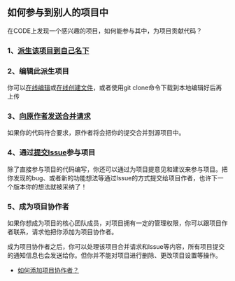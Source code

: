 ## 如何参与到别人的项目中

在CODE上发现一个感兴趣的项目，如何能参与其中，为项目贡献代码？

### 1、[派生该项目到自己名下](https://code.csdn.net/help/CSDN_Code/code_support/FAQ_3_1)

### 2、编辑此派生项目

你可以[在线编辑](/help/CSDN_Code/code_support/FAQ_2_7)或[在线创建文件](/help/CSDN_Code/code_support/FAQ_2_6)，或者使用git clone命令下载到本地编辑好后再上传 

### 3、[向原作者发送合并请求](/help/CSDN_Code/code_support/FAQ_3_3)

如果你的代码符合要求，原作者将会把你的提交合并到源项目中。

### 4、通过[提交Issue](/help/CSDN_Code/code_support/FAQ_3_8)参与项目

除了直接参与项目的代码编写，你还可以通过为项目提意见和建议来参与项目。把你发现的bug、或者新的功能想法等通过Issue的方式提交给项目作者，也许下一个版本你的想法就被采纳了！

### 5、成为项目协作者

如果你想成为项目的核心团队成员，对项目拥有一定的管理权限，你可以跟项目作者联系，请求他把你添加为项目协作者。

成为项目协作者之后，你可以处理该项目合并请求和Issue等内容，所有项目提交的通知信息也会发送给你。但你并不能对项目进行删除、更改项目设置等操作。

* [如何添加项目协作者？](/help/CSDN_Code/code_support/FAQ_4_1)